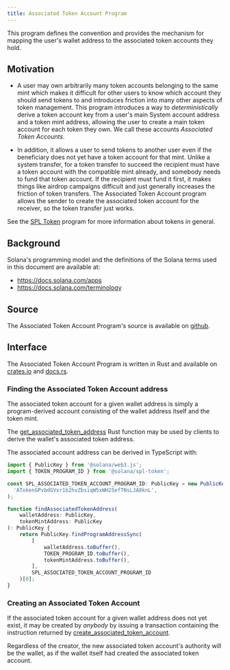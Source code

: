 ```yaml
---
title: Associated Token Account Program
---
```


This program defines the convention and provides the mechanism for mapping
the user's wallet address to the associated token accounts they hold.

## Motivation

-  A user may own arbitrarily many token accounts belonging to the same mint
which makes it difficult for other users to know which account they should send
tokens to and introduces friction into many other aspects of token management.
This program introduces a way to _deterministically_ derive a token account key
from a user's main System account address and a token mint address, allowing the
user to create a main token account for each token they own. We call these
accounts _Associated Token Accounts_.

- In addition, it allows a user to send tokens to another user even if the
beneficiary does not yet have a token account for that mint. Unlike a system
transfer, for a token transfer to succeed the recipient must have a token
account with the compatible mint already, and somebody needs to fund that token
account. If the recipient must fund it first, it makes things like airdrop
campaigns difficult and just generally increases the friction of token
transfers. The Associated Token Account program allows the sender to create the associated token account for
the receiver, so the token transfer just works.

See the [SPL Token](token.mdx) program for more information about tokens in
general.

## Background

Solana's programming model and the definitions of the Solana terms used in this
document are available at:

- https://docs.solana.com/apps
- https://docs.solana.com/terminology

## Source

The Associated Token Account Program's source is available on
[github](https://github.com/solana-labs/solana-program-library).


## Interface
The Associated Token Account Program is written in Rust and available on
[crates.io](https://crates.io/crates/spl-associated-token-account) and
[docs.rs](https://docs.rs/spl-associated-token-account).


### Finding the Associated Token Account address
The associated token account for a given wallet address is simply a
program-derived account consisting of the wallet address itself and the token mint.

The [get_associated_token_address](https://docs.rs/spl-associated-token-account/latest/spl_associated_token_account/fn.get_associated_token_address.html)
Rust function may be used by clients to derive the wallet's associated token address.


The associated account address can be derived in TypeScript with:
```ts
import { PublicKey } from '@solana/web3.js';
import { TOKEN_PROGRAM_ID } from '@solana/spl-token';

const SPL_ASSOCIATED_TOKEN_ACCOUNT_PROGRAM_ID: PublicKey = new PublicKey(
  'ATokenGPvbdGVxr1b2hvZbsiqW5xWH25efTNsLJA8knL',
);

function findAssociatedTokenAddress(
    walletAddress: PublicKey,
    tokenMintAddress: PublicKey
): PublicKey {
    return PublicKey.findProgramAddressSync(
        [
            walletAddress.toBuffer(),
            TOKEN_PROGRAM_ID.toBuffer(),
            tokenMintAddress.toBuffer(),
        ],
        SPL_ASSOCIATED_TOKEN_ACCOUNT_PROGRAM_ID
    )[0];
}
```


### Creating an Associated Token Account

If the associated token account for a given wallet address does not yet exist,
it may be created by *anybody* by issuing a transaction containing the
instruction returned by [create_associated_token_account](https://docs.rs/spl-associated-token-account/latest/spl_associated_token_account/instruction/fn.create_associated_token_account.html).

Regardless of the creator, the new associated token account's authority will be the wallet, as if the wallet itself had created the associated token account.
